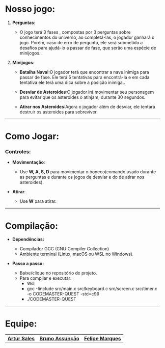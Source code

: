 


# Nosso jogo:

   1. **Perguntas**:
      - O jogo terá 3 fases , compostas por 3 perguntas sobre conhecimentos do universo, ao completá-las, o jogador ganhará o jogo. Porém, caso de erro de pergunta, ele será submetido a desafios para ajudá-lo a passar de fase, que serão uma espécie de minijogos..
       
   2. **Minijogos**:
      - **Batalha Naval**:O jogador terá que encontrar a nave inimiga para passar de fase. Ele terá 5 tentativas para encontrá-la e em cada tentativa ele terá uma dica sobre a posição inimiga..  
      
      - **Desviar de Asteroides**:O jogador irá movimentar seu personagem para evitar que os asteroides o atinjam, durante 30 segundos.
   
      - **Atirar nos Asteroides**:Agora o jogador além de desviar, ele tentará destruir os asteroides para sobreviver.

---

# Como Jogar:

   ### Controles:
   - **Movimentação**: 
     - Use **W, A, S, D** para movimentar o boneco(comando usado durante as perguntas e durante os jogos de desviar e do  de atirar nos asteroides).
     
   - **Atirar**:  
     - Use **W** para atirar. 


---

# Compilação:
   - **Dependências:**
     - Compilador GCC (GNU Compiler Collection)
     - Ambiente terminal (Linux, macOS ou WSL no Windows).
   
   - **Passo a passo:**
     - Baixe/clique no repositório do projeto.
     - Para compilar e executar:
          - Wsl
          - gcc -Iinclude src/main.c src/keyboard.c src/screen.c src/timer.c -o CODEMASTER-QUEST -std=c99	
          - ./CODEMASTER-QUEST
---

# Equipe:

   <table>
     <tr>
       <td align="center">
         <a href="https://github.com/ArturCesarGit">
             <b>Artur Sales</b>
           </sub>
         </a>
       </td>
       <td align="center">
         <a href="https://github.com/brunooassuncao">
             <b>Bruno Assunção</b>
           </sub>
         </a>
       </td>
       <td align="center">
         <a href="https://github.com/Felipemmdo">
             <b>Felipe Marques</b>
           </sub>
         </a>
       </td>
     </tr>
   </table>


